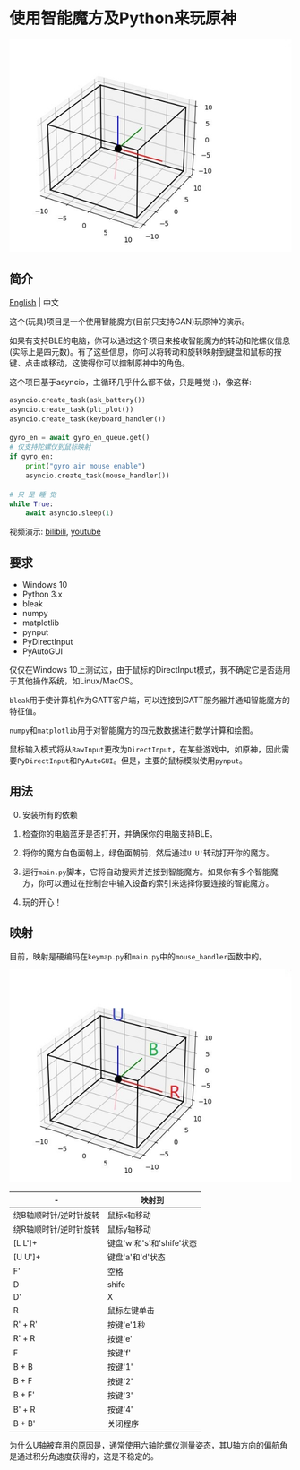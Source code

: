 # 使用智能魔方及Python来玩原神

![gravity](./data/gravity.jpg)

## 简介

[English](./README.md) | 中文


这个(玩具)项目是一个使用智能魔方(目前只支持GAN)玩原神的演示。


如果有支持BLE的电脑，你可以通过这个项目来接收智能魔方的转动和陀螺仪信息(实际上是四元数)。有了这些信息，你可以将转动和旋转映射到键盘和鼠标的按键、点击或移动，这使得你可以控制原神中的角色。

这个项目基于asyncio，主循环几乎什么都不做，只是睡觉 :)，像这样:

```python
asyncio.create_task(ask_battery())
asyncio.create_task(plt_plot())
asyncio.create_task(keyboard_handler())

gyro_en = await gyro_en_queue.get()
# 仅支持陀螺仪到鼠标映射
if gyro_en:
    print("gyro air mouse enable")
    asyncio.create_task(mouse_handler())

# 只 是 睡 觉
while True:
    await asyncio.sleep(1)

```

视频演示: [bilibili](https://www.bilibili.com/video/BV1Ku4y1f7rh), [youtube](https://www.youtube.com/watch?v=9CwsR6d1ggQ)


## 要求

- Windows 10
- Python 3.x
- bleak 
- numpy 
- matplotlib
- pynput
- PyDirectInput
- PyAutoGUI

仅仅在Windows 10上测试过，由于鼠标的DirectInput模式，我不确定它是否适用于其他操作系统，如Linux/MacOS。

`bleak`用于使计算机作为GATT客户端，可以连接到GATT服务器并通知智能魔方的特征值。

`numpy`和`matplotlib`用于对智能魔方的四元数数据进行数学计算和绘图。

鼠标输入模式将从`RawInput`更改为`DirectInput`，在某些游戏中，如原神，因此需要`PyDirectInput`和`PyAutoGUI`。但是，主要的鼠标模拟使用`pynput`。




## 用法

0. 安装所有的依赖

1. 检查你的电脑蓝牙是否打开，并确保你的电脑支持BLE。

2. 将你的魔方白色面朝上，绿色面朝前，然后通过`U U'`转动打开你的魔方。

3. 运行`main.py`脚本，它将自动搜索并连接到智能魔方。如果你有多个智能魔方，你可以通过在控制台中输入设备的索引来选择你要连接的智能魔方。

4. 玩的开心！

## 映射

目前，映射是硬编码在`keymap.py`和`main.py`中的`mouse_handler`函数中的。


![rotate](./data/rotate.jpg)

| - | 映射到 |
|---|---|
|绕B轴顺时针/逆时针旋转 |鼠标x轴移动|
|绕R轴顺时针/逆时针旋转 |鼠标y轴移动|
|[L L']+ | 键盘'w'和's'和'shife'状态 |
|[U U']+ | 键盘'a'和'd'状态 |
| F' | 空格 |
| D | shife |
| D' | X |
| R | 鼠标左键单击 |
| R' + R' | 按键'e'1秒 |
| R' + R  | 按键'e' |
| F | 按键'f' |
| B + B | 按键'1' |
| B + F | 按键'2' |
| B + F' | 按键'3' |
| B' + R | 按键'4' |
| B + B' | 关闭程序 |



为什么U轴被弃用的原因是，通常使用六轴陀螺仪测量姿态，其U轴方向的偏航角是通过积分角速度获得的，这是不稳定的。